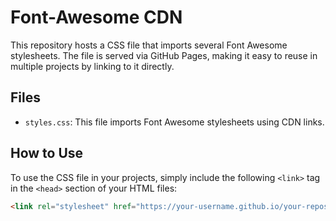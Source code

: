 # Font-Awesome CDN 

This repository hosts a CSS file that imports several Font Awesome stylesheets. The file is served via GitHub Pages, making it easy to reuse in multiple projects by linking to it directly.

## Files

- `styles.css`: This file imports Font Awesome stylesheets using CDN links.

## How to Use

To use the CSS file in your projects, simply include the following `<link>` tag in the `<head>` section of your HTML files:

```html
<link rel="stylesheet" href="https://your-username.github.io/your-repository/styles.css">
